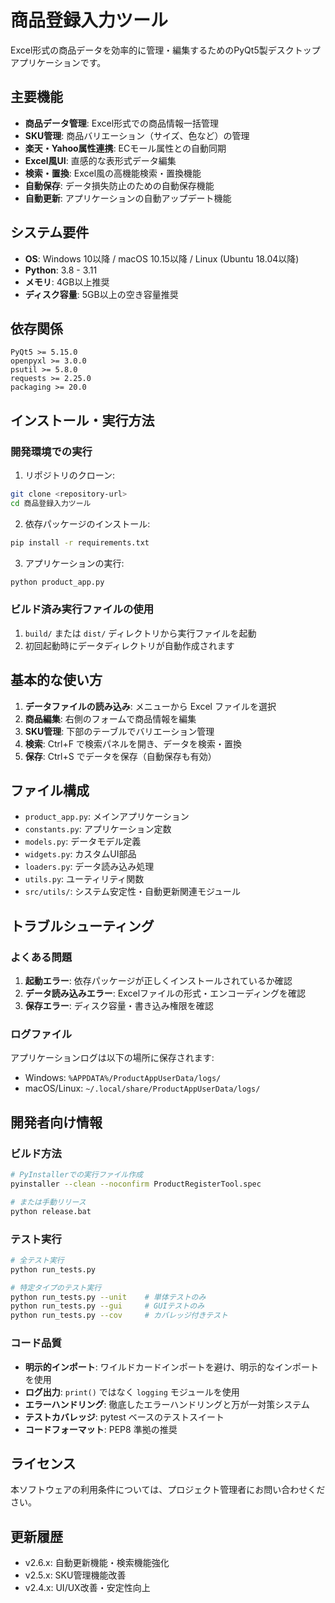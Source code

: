 # 商品登録入力ツール

Excel形式の商品データを効率的に管理・編集するためのPyQt5製デスクトップアプリケーションです。

## 主要機能

- **商品データ管理**: Excel形式での商品情報一括管理
- **SKU管理**: 商品バリエーション（サイズ、色など）の管理
- **楽天・Yahoo属性連携**: ECモール属性との自動同期
- **Excel風UI**: 直感的な表形式データ編集
- **検索・置換**: Excel風の高機能検索・置換機能
- **自動保存**: データ損失防止のための自動保存機能
- **自動更新**: アプリケーションの自動アップデート機能

## システム要件

- **OS**: Windows 10以降 / macOS 10.15以降 / Linux (Ubuntu 18.04以降)
- **Python**: 3.8 - 3.11
- **メモリ**: 4GB以上推奨
- **ディスク容量**: 5GB以上の空き容量推奨

## 依存関係

```
PyQt5 >= 5.15.0
openpyxl >= 3.0.0
psutil >= 5.8.0
requests >= 2.25.0
packaging >= 20.0
```

## インストール・実行方法

### 開発環境での実行

1. リポジトリのクローン:
```bash
git clone <repository-url>
cd 商品登録入力ツール
```

2. 依存パッケージのインストール:
```bash
pip install -r requirements.txt
```

3. アプリケーションの実行:
```bash
python product_app.py
```

### ビルド済み実行ファイルの使用

1. `build/` または `dist/` ディレクトリから実行ファイルを起動
2. 初回起動時にデータディレクトリが自動作成されます

## 基本的な使い方

1. **データファイルの読み込み**: メニューから Excel ファイルを選択
2. **商品編集**: 右側のフォームで商品情報を編集
3. **SKU管理**: 下部のテーブルでバリエーション管理
4. **検索**: Ctrl+F で検索パネルを開き、データを検索・置換
5. **保存**: Ctrl+S でデータを保存（自動保存も有効）

## ファイル構成

- `product_app.py`: メインアプリケーション
- `constants.py`: アプリケーション定数
- `models.py`: データモデル定義
- `widgets.py`: カスタムUI部品
- `loaders.py`: データ読み込み処理
- `utils.py`: ユーティリティ関数
- `src/utils/`: システム安定性・自動更新関連モジュール

## トラブルシューティング

### よくある問題

1. **起動エラー**: 依存パッケージが正しくインストールされているか確認
2. **データ読み込みエラー**: Excelファイルの形式・エンコーディングを確認
3. **保存エラー**: ディスク容量・書き込み権限を確認

### ログファイル

アプリケーションログは以下の場所に保存されます:
- Windows: `%APPDATA%/ProductAppUserData/logs/`
- macOS/Linux: `~/.local/share/ProductAppUserData/logs/`

## 開発者向け情報

### ビルド方法

```bash
# PyInstallerでの実行ファイル作成
pyinstaller --clean --noconfirm ProductRegisterTool.spec

# または手動リリース
python release.bat
```

### テスト実行

```bash
# 全テスト実行
python run_tests.py

# 特定タイプのテスト実行
python run_tests.py --unit    # 単体テストのみ
python run_tests.py --gui     # GUIテストのみ
python run_tests.py --cov     # カバレッジ付きテスト
```

### コード品質

- **明示的インポート**: ワイルドカードインポートを避け、明示的なインポートを使用
- **ログ出力**: `print()` ではなく `logging` モジュールを使用
- **エラーハンドリング**: 徹底したエラーハンドリングと万が一対策システム
- **テストカバレッジ**: pytest ベースのテストスイート
- **コードフォーマット**: PEP8 準拠の推奨

## ライセンス

本ソフトウェアの利用条件については、プロジェクト管理者にお問い合わせください。

## 更新履歴

- v2.6.x: 自動更新機能・検索機能強化
- v2.5.x: SKU管理機能改善
- v2.4.x: UI/UX改善・安定性向上
